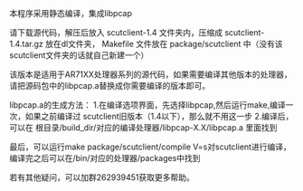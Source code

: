 本程序采用静态编译，集成libpcap

请下载源代码，解压后放入 scutclient-1.4 文件夹内，压缩成 scutclient-1.4.tar.gz 放在dl文件夹， Makefile 文件放在 package/scutclient 中（没有该scutclient文件夹的话就自己新建一个）

该版本是适用于AR71XX处理器系列的源代码，如果需要编译其他版本的处理器，
请把源码包中的libpcap.a替换成你需要编译的版本即可。

libpcap.a的生成方法：
1.在编译选项界面，先选择libpcap,然后运行make,编译一次，如果之前编译过
scutclient旧版本（1.4以下），那么就不用这一步
2.编译后，可以在
根目录/build_dir/对应的编译处理器/libpcap-X.X/libpcap.a
里面找到

最后，可以运行make package/scutclient/compile V=s对scutclient进行编译，
编译完之后可以在/bin/对应的处理器/packages中找到

若有其他疑问，可以加群262939451获取更多帮助。
